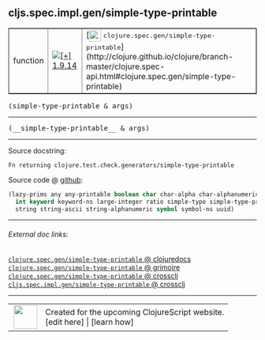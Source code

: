 ## cljs.spec.impl.gen/simple-type-printable



 <table border="1">
<tr>
<td>function</td>
<td><a href="https://github.com/cljsinfo/cljs-api-docs/tree/1.9.14"><img valign="middle" alt="[+] 1.9.14" title="Added in 1.9.14" src="https://img.shields.io/badge/+-1.9.14-lightgrey.svg"></a> </td>
<td>
[<img height="24px" valign="middle" src="http://i.imgur.com/1GjPKvB.png"> <samp>clojure.spec.gen/simple-type-printable</samp>](http://clojure.github.io/clojure/branch-master/clojure.spec-api.html#clojure.spec.gen/simple-type-printable)
</td>
</tr>
</table>

<samp>(simple-type-printable & args)</samp><br>

---

 <samp>
(__simple-type-printable__ & args)<br>
</samp>

---





Source docstring:

```
Fn returning clojure.test.check.generators/simple-type-printable
```


Source code @ [github]():

```clj
(lazy-prims any any-printable boolean char char-alpha char-alphanumeric char-ascii double
  int keyword keyword-ns large-integer ratio simple-type simple-type-printable
  string string-ascii string-alphanumeric symbol symbol-ns uuid)
```

<!--
Repo - tag - source tree - lines:

 <pre>

</pre>

-->

---



###### External doc links:

[`clojure.spec.gen/simple-type-printable` @ clojuredocs](http://clojuredocs.org/clojure.spec.gen/simple-type-printable)<br>
[`clojure.spec.gen/simple-type-printable` @ grimoire](http://conj.io/store/v1/org.clojure/clojure/1.7.0-beta3/clj/clojure.spec.gen/simple-type-printable/)<br>
[`clojure.spec.gen/simple-type-printable` @ crossclj](http://crossclj.info/fun/clojure.spec.gen/simple-type-printable.html)<br>
[`cljs.spec.impl.gen/simple-type-printable` @ crossclj](http://crossclj.info/fun/cljs.spec.impl.gen.cljs/simple-type-printable.html)<br>

---

 <table>
<tr><td>
<img valign="middle" align="right" width="48px" src="http://i.imgur.com/Hi20huC.png">
</td><td>
Created for the upcoming ClojureScript website.<br>
[edit here] | [learn how]
</td></tr></table>

[edit here]:https://github.com/cljsinfo/cljs-api-docs/blob/master/cljsdoc/cljs.spec.impl.gen/simple-type-printable.cljsdoc
[learn how]:https://github.com/cljsinfo/cljs-api-docs/wiki/cljsdoc-files

<!--

This information was too distracting to show to readers, but I'll leave it
commented here since it is helpful to:

- pretty-print the data used to generate this document
- and show how to retrieve that data



The API data for this symbol:

```clj
{:ns "cljs.spec.impl.gen",
 :name "simple-type-printable",
 :signature ["[& args]"],
 :name-encode "simple-type-printable",
 :history [["+" "1.9.14"]],
 :type "function",
 :clj-equiv {:full-name "clojure.spec.gen/simple-type-printable",
             :url "http://clojure.github.io/clojure/branch-master/clojure.spec-api.html#clojure.spec.gen/simple-type-printable"},
 :full-name-encode "cljs.spec.impl.gen/simple-type-printable",
 :source {:code "(lazy-prims any any-printable boolean char char-alpha char-alphanumeric char-ascii double\n  int keyword keyword-ns large-integer ratio simple-type simple-type-printable\n  string string-ascii string-alphanumeric symbol symbol-ns uuid)",
          :title "Source code",
          :repo "clojurescript",
          :tag "r1.9.36",
          :filename "src/main/cljs/cljs/spec/impl/gen.cljs",
          :lines [72 74],
          :url "https://github.com/clojure/clojurescript/blob/r1.9.36/src/main/cljs/cljs/spec/impl/gen.cljs#L72-L74"},
 :usage ["(simple-type-printable & args)"],
 :full-name "cljs.spec.impl.gen/simple-type-printable",
 :docstring "Fn returning clojure.test.check.generators/simple-type-printable",
 :cljsdoc-url "https://github.com/cljsinfo/cljs-api-docs/blob/master/cljsdoc/cljs.spec.impl.gen/simple-type-printable.cljsdoc"}

```

Retrieve the API data for this symbol:

```clj
;; from Clojure REPL
(require '[clojure.edn :as edn])
(-> (slurp "https://raw.githubusercontent.com/cljsinfo/cljs-api-docs/catalog/cljs-api.edn")
    (edn/read-string)
    (get-in [:symbols "cljs.spec.impl.gen/simple-type-printable"]))
```

-->
